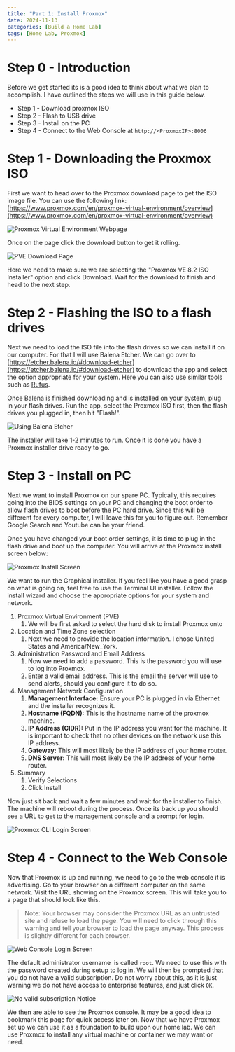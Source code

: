 ```yaml
--- 
title: "Part 1: Install Proxmox"
date: 2024-11-13
categories: [Build a Home Lab]
tags: [Home Lab, Proxmox]
---
```


# Step 0 - Introduction

Before we get started its is a good idea to think about what we plan to accomplish. I have outlined the steps we will use in this guide below.

- Step 1 - Download proxmox ISO
- Step 2 - Flash to USB drive
- Step 3 - Install on the PC
- Step 4 - Connect to the Web Console at `http://<ProxmoxIP>:8006`

# Step 1 - Downloading the Proxmox ISO

First we want to head over to the Proxmox download page to get the ISO image file. You can use the following link: [https://www.proxmox.com/en/proxmox-virtual-environment/overview](https://www.proxmox.com/en/proxmox-virtual-environment/overview)


![Proxmox Virtual Environment Webpage](/assets/img/posts/2024-11-13-Install-Proxmox/Install%20Proxmox.png)

Once on the page click the download button to get it rolling.

![PVE Download Page](/assets/img/posts/2024-11-13-Install-Proxmox/Install%20Proxmox-1.png)

Here we need to make sure we are selecting the "Proxmox VE 8.2 ISO Installer" option and click Download. Wait for the download to finish and head to the next step.

# Step 2 - Flashing the ISO to a flash drives

Next we need to load the ISO file into the flash drives so we can install it on our computer. For that I will use Balena Etcher. We can go over to [https://etcher.balena.io/#download-etcher](https://etcher.balena.io/#download-etcher) to download the app and select the option appropriate for your system. Here you can also use similar tools such as [Rufus](https://rufus.ie/en/).

Once Balena is finished downloading and is installed on your system, plug in your flash drives. Run the app, select the Proxmox ISO first, then the flash drives you plugged in, then hit "Flash!".

![Using Balena Etcher](/assets/img/posts/2024-11-13-Install-Proxmox/Install%20Proxmox-2.png)

The installer will take 1-2 minutes to run. Once it is done you have a Proxmox installer drive ready to go.

# Step 3 - Install on PC

Next we want to install Proxmox on our spare PC. Typically, this requires going into the BIOS settings on your PC and changing the boot order to allow flash drives to boot before the PC hard drive. Since this will be different for every computer, I will leave this for you to figure out. Remember Google Search and Youtube can be your friend.

Once you have changed your boot order settings, it is time to plug in the flash drive and boot up the computer. You will arrive at the Proxmox install screen below:

![Proxmox Install Screen](/assets/img/posts/2024-11-13-Install-Proxmox/Install%20Proxmox-3.png)

We want to run the Graphical installer. If you feel like you have a good grasp on what is going on, feel free to use the Terminal UI installer. Follow the install wizard and choose the appropriate options for your system and network.

1. Proxmox Virtual Environment (PVE)
	1. We will be first asked to select the hard disk to install Proxmox onto
2. Location and Time Zone selection
	1. Next we need to provide the location information. I chose United States and America/New_York.
3. Administration Password and Email Address
	1. Now we need to add a password. This is the password you will use to log into Proxmox.
	2. Enter a valid email address. This is the email the server will use to send alerts, should you configure it to do so.
4. Management Network Configuration
	1. **Management Interface:** Ensure your PC is plugged in via Ethernet and the installer recognizes it.
	2. **Hostname (FQDN):** This is the hostname name of the proxmox machine.
	3. **IP Address (CIDR):** Put in the IP address you want for the machine. It is important to check that no other devices on the network use this IP address.
	4. **Gateway:** This will most likely be the IP address of your home router.
	5. **DNS Server:** This will most likely be the IP address of your home router.
5. Summary
	1. Verify Selections
	2. Click Install

Now just sit back and wait a few minutes and wait for the installer to finish. The machine will reboot during the process. Once its back up you should see a URL to get to the management console and a prompt for login.

![Proxmox CLI Login Screen](/assets/img/posts/2024-11-13-Install-Proxmox/Install%20Proxmox-4.png)

# Step 4 - Connect to the Web Console

Now that Proxmox is up and running, we need to go to the web console it is advertising. Go to your browser on a different computer on the same network. Visit the URL showing on the Proxmox screen. This will take you to a page that should look like this.

> Note: Your browser may consider the Proxmox URL as an untrusted site and refuse to load the page. You will need to click through this warning and tell your browser to load the page anyway. This process is slightly different for each browser.

![Web Console Login Screen](/assets/img/posts/2024-11-13-Install-Proxmox/Install%20Proxmox-5.png)

The default administrator username  is called `root`. We need to use this with the password created during setup to log in. We will then be prompted that you do not have a valid subscription. Do not worry about this, as it is just warning we do not have access to enterprise features, and just click `OK`.

![No valid subscription Notice](/assets/img/posts/2024-11-13-Install-Proxmox/Install%20Proxmox-6.png)

We then are able to see the Proxmox console. It may be a good idea to bookmark this page for quick access later on. Now that we have Proxmox set up we can use it as a foundation to build upon our home lab. We can use Proxmox to install any virtual machine or container we may want or need.

